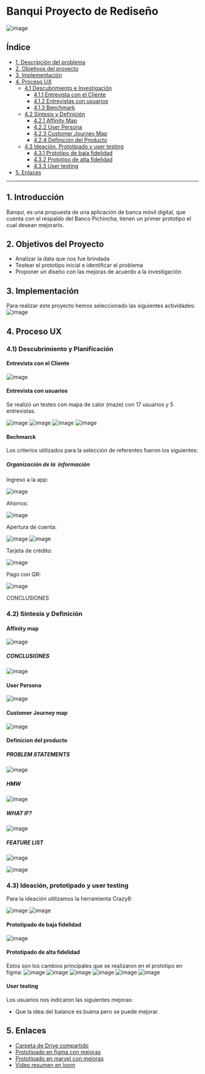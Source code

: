 # Banqui Proyecto de Rediseño
![image](https://github.com/MelissaCcoyllo/lim011-ux-financial-app/blob/master/Imagenes/logo%20banqui.jpg)
## Índice
* [1. Descripción del problema](#1-introducción)
* [2. Objetivos del proyecto](#2-objetivos-del-proyecto)
* [3. Implementación](#3-implementación)
* [4. Proceso UX](#4-Proceso-UX)
  * [4.1 Descubrimiento e Investigación](###4.1-Descubrimiento-y-Planificación)
    * [4.1.1 Entrevista con el Cliente](####Entrevista-con-el-Cliente)
    * [4.1.2 Entrevistas con usuarios](####Entrevista-con-usuarios)
    * [4.1.3 Benchmark](####Bechmarck)
  * [4.2 Síntesis y Definición](###4.2-Síntesis-y-Definición)
    * [4.2.1 Affinity Map](####Affinity-map)
    * [4.2.2 User Persona](####User-Persona)
    * [4.2.3 Customer Journey Map](####Customer-Journey-map)
    * [4.2.4 Definición del Producto](####Definicion-del-producto)
  * [4.3 Ideación, Prototipado y user testing](###4.3-Ideación,-prototipado-y-user-testing)
    * [4.3.1 Prototipo de baja fidelidad](####Prototipado-de-baja-fidelidad)
    * [4.3.2 Prototipo de alta fidelidad](####Prototipado-de-alta-fidelidad)
    * [4.3.3 User testing](####User-testing)
* [5. Enlaces](#5-enlaces)
  
***
## 1. Introducción
Banqui, es una propuesta de una aplicación de banca móvil digital, que cuenta con el respaldo del Banco Pichincha, tienen un primer prototipo el cual desean mejorarlo.

## 2. Objetivos del Proyecto
- Analizar la data que nos fue brindada
- Testear el prototipo inicial e identificar el problema
- Proponer un diseño con las mejoras de acuerdo a la investigación


## 3. Implementación
Para realizar este proyecto hemos seleccionado las siguientes actividades:
![image](https://github.com/MelissaCcoyllo/lim011-ux-financial-app/blob/master/Imagenes/consideraciones%20tecnicas.png)


## 4. Proceso UX

### 4.1) Descubrimiento y Planificación
#### Entrevista con el Cliente
![image](https://github.com/MelissaCcoyllo/lim011-ux-financial-app/blob/master/Imagenes/objetivos%20del%20cliente.png)

#### Entrevista con usuarios
Se realizó un testeo con mapa de calor (maze) con 17 usuarios y 5 entrevistas.

![image](https://github.com/MelissaCcoyllo/lim011-ux-financial-app/blob/master/Imagenes/entrevistaUsuarios1.png)
![image](https://github.com/MelissaCcoyllo/lim011-ux-financial-app/blob/master/Imagenes/entrevistaUsuarios2.png)
![image](https://github.com/MelissaCcoyllo/lim011-ux-financial-app/blob/master/Imagenes/entrevistaUsuarios3.png)
![image](https://github.com/MelissaCcoyllo/lim011-ux-financial-app/blob/master/Imagenes/entrevistaUsuarios4.png)


#### Bechmarck
Los criterios utilizados para la selección de referentes fueron los siguientes:

##### Organización de la  información
Ingreso a la app:

![image](https://github.com/MelissaCcoyllo/lim011-ux-financial-app/blob/master/Imagenes/ingreso%20a%20la%20app.png)

Ahorros:

![image](https://github.com/MelissaCcoyllo/lim011-ux-financial-app/blob/master/Imagenes/ahorros.png)

Apertura de cuenta:

![image](https://github.com/MelissaCcoyllo/lim011-ux-financial-app/blob/master/Imagenes/apertura%20de%20cuenta1.png)
![image](https://github.com/MelissaCcoyllo/lim011-ux-financial-app/blob/master/Imagenes/apertura%20de%20cuenta.png)

Tarjeta de crédito:

![image](https://github.com/MelissaCcoyllo/lim011-ux-financial-app/blob/master/Imagenes/tarjeta%20de%20credito.png)

Pago con QR:

![image](https://github.com/MelissaCcoyllo/lim011-ux-financial-app/blob/master/Imagenes/pago%20con%20QR.png)

CONCLUSIONES


### 4.2) Síntesis y Definición
#### Affinity map
![image]()

##### CONCLUSIONES
![image](https://github.com/MelissaCcoyllo/lim011-ux-financial-app/blob/master/Imagenes/conclusiones%20del%20afinity%20map.jpg)


#### User Persona
![image](https://github.com/MelissaCcoyllo/lim011-ux-financial-app/blob/master/Imagenes/user%20persona.jpg)

#### Customer Journey map
![image]()

#### Definicion del producto

##### PROBLEM STATEMENTS
![image](https://github.com/MelissaCcoyllo/lim011-ux-financial-app/blob/master/Imagenes/PROBLEM%20STATEMENTS.jpg)

##### HMW
![image](https://github.com/MelissaCcoyllo/lim011-ux-financial-app/blob/master/Imagenes/HMW.jpg)

##### WHAT IF?
![image](https://github.com/MelissaCcoyllo/lim011-ux-financial-app/blob/master/Imagenes/WHAT%20IF.jpg)

##### FEATURE LIST
![image](https://github.com/MelissaCcoyllo/lim011-ux-financial-app/blob/master/Imagenes/FEATURE%20LIST.jpg)

![image](https://github.com/MelissaCcoyllo/lim011-ux-financial-app/blob/master/Imagenes/MVP.jpg)

### 4.3) Ideación, prototipado y user testing
Para la ideación utilizamos la herramienta Crazy8:

![image]()
![image]()

#### Prototipado de baja fidelidad
![image]()

#### Prototipado de alta fidelidad

Estos son los cambios principales que se realizaron en el prototipo en figma:
![image](https://github.com/MelissaCcoyllo/lim011-ux-financial-app/blob/master/Imagenes/cambio1.png)
![image](https://github.com/MelissaCcoyllo/lim011-ux-financial-app/blob/master/Imagenes/cambio2.png)
![image](https://github.com/MelissaCcoyllo/lim011-ux-financial-app/blob/master/Imagenes/cambio3.png)
![image](https://github.com/MelissaCcoyllo/lim011-ux-financial-app/blob/master/Imagenes/cambio4.png)
![image](https://github.com/MelissaCcoyllo/lim011-ux-financial-app/blob/master/Imagenes/cambio5.png)
![image](https://github.com/MelissaCcoyllo/lim011-ux-financial-app/blob/master/Imagenes/cambio6.png)

#### User testing
Los usuarios nos indicaron las siguientes mejoras:

- Que la idea del balance es buena pero se puede mejorar.


## 5. Enlaces
* [Carpeta de Drive compartido](https://drive.google.com/drive/folders/1IMn8oNwX12JsH-ibtmlFWmbQ2mOV25nB)
* [Prototipado en figma con mejoras](https://www.figma.com/file/muWpukMWzmpbNDAfuDWcv8/S02E01-App-Financiera-(Copy)?node-id=824%3A10954)
* [Prototipado en marvel con mejoras](https://marvelapp.com/project/4684749)
* [Video resumen en loom]()

